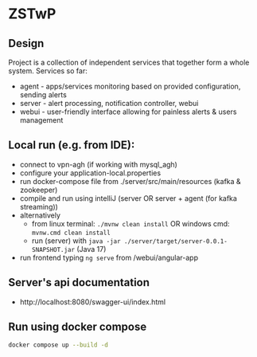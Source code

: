 # ZSTwP
## Design
Project is a collection of independent services that together form a whole system. Services so far:
* agent - apps/services monitoring based on provided configuration, sending alerts
* server - alert processing, notification controller, webui
* webui - user-friendly interface allowing for painless alerts & users management

## Local run (e.g. from IDE):
* connect to vpn-agh (if working with mysql_agh)
* configure your application-local.properties
* run docker-compose file from ./server/src/main/resources (kafka & zookeeper)
* compile and run using intelliJ (server OR server + agent (for kafka streaming))
* alternatively
  * from linux terminal: `./mvnw clean install` OR windows cmd: `mvnw.cmd clean install` 
  + run (server) with `java -jar ./server/target/server-0.0.1-SNAPSHOT.jar` (Java 17)
* run frontend typing `ng serve` from /webui/angular-app

## Server's api documentation
* http://localhost:8080/swagger-ui/index.html


## Run using docker compose

```bash
docker compose up --build -d
```

